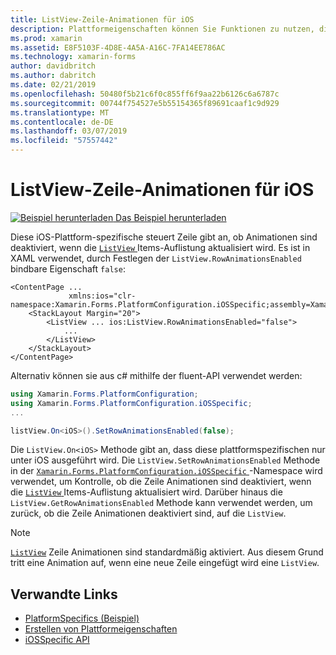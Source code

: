 ```yaml
---
title: ListView-Zeile-Animationen für iOS
description: Plattformeigenschaften können Sie Funktionen zu nutzen, die nur auf einer bestimmten Plattform verfügbar ist ohne die Implementierung der benutzerdefinierten Renderern und Effekte. In diesem Artikel erläutert das iOS-Plattform-spezifische zu nutzen, die steuert, ob die Zeile Animationen deaktiviert sind, wenn die Auflistung der ListView-Elemente aktualisiert wird.
ms.prod: xamarin
ms.assetid: E8F5103F-4D8E-4A5A-A16C-7FA14EE786AC
ms.technology: xamarin-forms
author: davidbritch
ms.author: dabritch
ms.date: 02/21/2019
ms.openlocfilehash: 50480f5b21c6f0c855ff6f9aa22b6126c6a6787c
ms.sourcegitcommit: 00744f754527e5b55154365f89691caaf1c9d929
ms.translationtype: MT
ms.contentlocale: de-DE
ms.lasthandoff: 03/07/2019
ms.locfileid: "57557442"
---
```

# <a name="listview-row-animations-on-ios"></a>ListView-Zeile-Animationen für iOS

[![Beispiel herunterladen](~/media/shared/download.png) Das Beispiel herunterladen](https://developer.xamarin.com/samples/xamarin-forms/userinterface/platformspecifics/)

Diese iOS-Plattform-spezifische steuert Zeile gibt an, ob Animationen sind deaktiviert, wenn die [ `ListView` ](xref:Xamarin.Forms.ListView) Items-Auflistung aktualisiert wird. Es ist in XAML verwendet, durch Festlegen der `ListView.RowAnimationsEnabled` bindbare Eigenschaft `false`:

```xaml
<ContentPage ...
             xmlns:ios="clr-namespace:Xamarin.Forms.PlatformConfiguration.iOSSpecific;assembly=Xamarin.Forms.Core">
    <StackLayout Margin="20">
        <ListView ... ios:ListView.RowAnimationsEnabled="false">
            ...
        </ListView>
    </StackLayout>
</ContentPage>
```

Alternativ können sie aus c# mithilfe der fluent-API verwendet werden:

```csharp
using Xamarin.Forms.PlatformConfiguration;
using Xamarin.Forms.PlatformConfiguration.iOSSpecific;
...

listView.On<iOS>().SetRowAnimationsEnabled(false);
```

Die `ListView.On<iOS>` Methode gibt an, dass diese plattformspezifischen nur unter iOS ausgeführt wird. Die `ListView.SetRowAnimationsEnabled` Methode in der [ `Xamarin.Forms.PlatformConfiguration.iOSSpecific` ](xref:Xamarin.Forms.PlatformConfiguration.iOSSpecific) -Namespace wird verwendet, um Kontrolle, ob die Zeile Animationen sind deaktiviert, wenn die [ `ListView` ](xref:Xamarin.Forms.ListView) Items-Auflistung aktualisiert wird. Darüber hinaus die `ListView.GetRowAnimationsEnabled` Methode kann verwendet werden, um zurück, ob die Zeile Animationen deaktiviert sind, auf die `ListView`.

> [!NOTE]
> [`ListView`](xref:Xamarin.Forms.ListView) Zeile Animationen sind standardmäßig aktiviert. Aus diesem Grund tritt eine Animation auf, wenn eine neue Zeile eingefügt wird eine `ListView`.

## <a name="related-links"></a>Verwandte Links

- [PlatformSpecifics (Beispiel)](https://developer.xamarin.com/samples/xamarin-forms/userinterface/platformspecifics/)
- [Erstellen von Plattformeigenschaften](~/xamarin-forms/platform/platform-specifics/index.md#creating-platform-specifics)
- [iOSSpecific API](xref:Xamarin.Forms.PlatformConfiguration.iOSSpecific)
